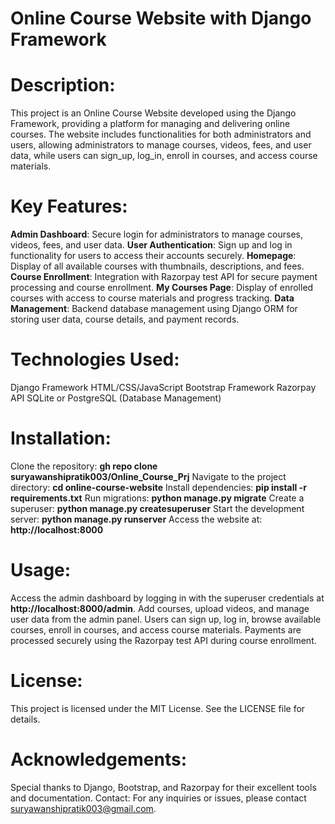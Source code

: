 
# Online Course Website with Django Framework

# Description:
This project is an Online Course Website developed using the Django Framework, providing a platform for managing and delivering online courses. The website includes functionalities for both administrators and users, allowing administrators to manage courses, videos, fees, and user data, while users can sign_up, log_in, enroll in courses, and access course materials.

# Key Features:

**Admin Dashboard**: Secure login for administrators to manage courses, videos, fees, and user data.
**User Authentication**: Sign up and log in functionality for users to access their accounts securely.
**Homepage**: Display of all available courses with thumbnails, descriptions, and fees.
**Course Enrollment**: Integration with Razorpay test API for secure payment processing and course enrollment.
**My Courses Page**: Display of enrolled courses with access to course materials and progress tracking.
**Data Management**: Backend database management using Django ORM for storing user data, course details, and payment records.

# Technologies Used:

Django Framework
HTML/CSS/JavaScript
Bootstrap Framework
Razorpay API
SQLite or PostgreSQL (Database Management)

# Installation:

Clone the repository: **gh repo clone suryawanshipratik003/Online_Course_Prj**
Navigate to the project directory: **cd online-course-website**
Install dependencies: **pip install -r requirements.txt**
Run migrations: **python manage.py migrate**
Create a superuser: **python manage.py createsuperuser**
Start the development server: **python manage.py runserver**
Access the website at: **http://localhost:8000**

# Usage:

Access the admin dashboard by logging in with the superuser credentials at **http://localhost:8000/admin**.
Add courses, upload videos, and manage user data from the admin panel.
Users can sign up, log in, browse available courses, enroll in courses, and access course materials.
Payments are processed securely using the Razorpay test API during course enrollment.

# License:
This project is licensed under the MIT License. See the LICENSE file for details.

# Acknowledgements:

Special thanks to Django, Bootstrap, and Razorpay for their excellent tools and documentation.
Contact:
For any inquiries or issues, please contact suryawanshipratik003@gmail.com.





